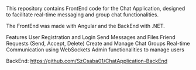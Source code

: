 This repository contains FrontEnd code for the Chat Application, designed to facilitate real-time messaging and group chat functionalities.

The FrontEnd was made with Angular and the BackEnd with .NET.

Features
User Registration and Login
Send Messages and Files
Friend Requests (Send, Accept, Delete)
Create and Manage Chat Groups
Real-time Communication using WebSockets
Admin functionalities to manage users

BackEnd: https://github.com/SzCsaba01/ChatApplication-BackEnd
